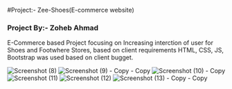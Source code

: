 #Project:- Zee-Shoes(E-commerce website)
### Project By:- Zoheb Ahmad

E-Commerce based Project focusing on Increasing interction of user for Shoes and Footwhere Stores, based on client requirements HTML, CSS, JS, Bootstrap was used based on client bugget.

<Preview>

![Screenshot (8)](https://user-images.githubusercontent.com/104245533/166094500-a1f772e5-657a-48dd-8d23-382bc0669e0c.png)
![Screenshot (9) - Copy - Copy](https://user-images.githubusercontent.com/104245533/166094510-2635eee5-e1b3-40f2-a069-07c9612578d0.png)
![Screenshot (10) - Copy](https://user-images.githubusercontent.com/104245533/166094515-10f655bd-d04b-44e2-b807-8feeb5639a2b.png)
![Screenshot (11)](https://user-images.githubusercontent.com/104245533/166094521-c6004a99-9c5c-4d11-85bc-47ea36618a7d.png)
![Screenshot (12)](https://user-images.githubusercontent.com/104245533/166094525-745a2e5b-9887-4dd9-9c37-03e2e97ac738.png)
![Screenshot (13) - Copy - Copy](https://user-images.githubusercontent.com/104245533/166094528-7c40dd0e-0828-46e2-86ef-0856a488aae6.png)
